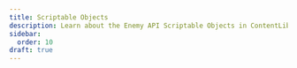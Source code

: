 ```yaml
---
title: Scriptable Objects
description: Learn about the Enemy API Scriptable Objects in ContentLib.
sidebar:
  order: 10
draft: true
---
```

